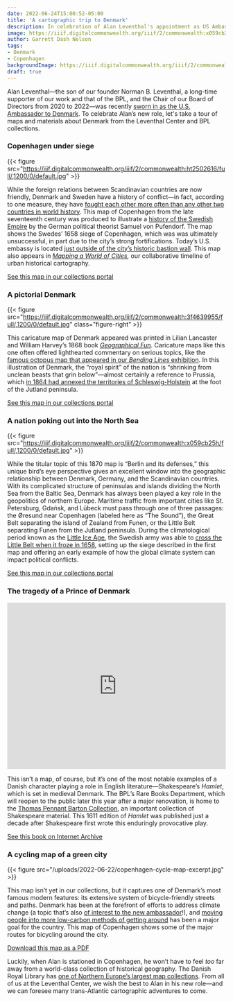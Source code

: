 ```yaml
---
date: 2022-06-24T15:00:52-05:00
title: 'A cartographic trip to Denmark'
description: In celebration of Alan Leventhal's appointment as US Ambassador to Denmark, we take a look at some Danish connections in our collections
image: https://iiif.digitalcommonwealth.org/iiif/2/commonwealth:x059cb25h/512,424,6080,2811/,1200/0/default.jpg
author: Garrett Dash Nelson
tags:
- Denmark
- Copenhagen
backgroundImage: https://iiif.digitalcommonwealth.org/iiif/2/commonwealth:x059cb25h/512,424,6080,2811/,1200/0/default.jpg
draft: true
---
```


Alan Leventhal—the son of our founder Norman B. Leventhal, a long-time supporter of our work and that of the BPL, and the Chair of our Board of Directors from 2020 to 2022—was recently [sworn in as the U.S. Ambassador to Denmark](https://www.majorityleader.gov/content/hoyer-statement-senate-confirmation-alan-leventhal-ambassador-denmark). To celebrate Alan’s new role, let's take a tour of maps and materials about Denmark from the Leventhal Center and BPL collections. 

### Copenhagen under siege

{{< figure src="https://iiif.digitalcommonwealth.org/iiif/2/commonwealth:ht2502616/full/,1200/0/default.jpg" >}}

While the foreign relations between Scandinavian countries are now friendly, Denmark and Sweden have a history of conflict—in fact, according to one measure, they have [fought each other more often than any other two countries in world history](https://twitter.com/denmarkinusa/status/889923203560120321?lang=en). This map of Copenhagen from the late seventeenth century was produced to illustrate a [history of the Swedish Empire](https://collections.leventhalmap.org/search?utf8=%E2%9C%93&q=%22De+rebus+a+Carolo+Gustavo+Sueciae%22) by the German political theorist Samuel von Pufendorf. The map shows the Swedes’ 1658 siege of Copenhagen, which was was ultimately unsuccessful, in part due to the city’s strong fortifications. Today’s U.S. embassy is located [just outside of the city’s historic bastion wall](https://elisharesearch.com/2020/09/25/the-old-fortifications-of-copenhagen-and-how-it-shaped-the-city-today/). This map also appears in _[Mapping a World of Cities](https://www.leventhalmap.org/projects/mapping-a-world-of-cities/),_ our collaborative timeline of urban historical cartography.

<a href="https://collections.leventhalmap.org/search/commonwealth:ht250260x" class="btn btn-primary-outline">See this map in our collections portal</a>

### A pictorial Denmark

{{< figure src="https://iiif.digitalcommonwealth.org/iiif/2/commonwealth:3f4639955/full/,1200/0/default.jpg" class="figure-right" >}}

This caricature map of Denmark appeared was printed in Lilian Lancaster and William Harvey’s 1868 book _[Geographical Fun](https://collections.leventhalmap.org/search?f%5Bname_facet_ssim%5D%5B%5D=Lancaster%2C+Elizabeth+Lilian%2C+1852-1939)._ Caricature maps like this one often offered lighthearted commentary on serious topics, like the [famous octopus map that appeared in our _Bending Lines_ exhibition](https://www.leventhalmap.org/digital-exhibitions/bending-lines/why-persuade/1.5.1/). In this illustration of Denmark, the “royal spirit” of the nation is “shrinking from unclean beasts that grin below”—almost certainly a reference to Prussia, which [in 1864 had annexed the territories of Schleswig-Holstein](https://en.wikipedia.org/wiki/Second_Schleswig_War) at the foot of the Jutland peninsula. 

<a href="https://collections.leventhalmap.org/search/commonwealth:3f463994w" class="btn btn-primary-outline">See this map in our collections portal</a>

### A nation poking out into the North Sea

{{< figure src="https://iiif.digitalcommonwealth.org/iiif/2/commonwealth:x059cb25h/full/,1200/0/default.jpg" >}}

While the titular topic of this 1870 map is “Berlin and its defenses,” this unique bird’s eye perspective gives an excellent window into the geographic relationship between Denmark, Germany, and the Scandinavian countries. With its complicated structure of peninsulas and islands dividing the North Sea from the Baltic Sea, Denmark has always been played a key role in the geopolitics of northern Europe. Maritime traffic from important cities like St. Petersburg, Gdańsk, and Lübeck must pass through one of three passages: the Øresund near Copenhagen (labeled here as “The Sound”), the Great Belt separating the island of Zealand from Funen, or the Little Belt separating Funen from the Jutland peninsula. During the climatological period known as the [Little Ice Age](https://en.wikipedia.org/wiki/Little_Ice_Age), the Swedish army was able to [cross the Little Belt when it froze in 1658](https://www.jstor.org/stable/26219050?seq=1), setting up the siege described in the first map and offering an early example of how the global climate system can impact political conflicts.

<a href="https://collections.leventhalmap.org/search/commonwealth:x059cb247" class="btn btn-primary-outline">See this map in our collections portal</a>


### The tragedy of a Prince of Denmark

<iframe src="https://archive.org/embed/tragedyofhamletp00shak_6/page/n1/mode/2up" width="100%" height="384" frameborder="0" webkitallowfullscreen="true" mozallowfullscreen="true" allowfullscreen></iframe>

This isn’t a map, of course, but it’s one of the most notable examples of a Danish character playing a role in English literature—Shakespeare’s _Hamlet_, which is set in medieval Denmark. The BPL’s Rare Books Department, which will reopen to the public later this year after a major renovation, is home to the [Thomas Pennant Barton Collection](https://archive.org/details/bplsctpbs), an important collection of Shakespeare material. This 1611 edition of _Hamlet_ was published just a decade after Shakespeare first wrote this enduringly provocative play.

<a href="https://archive.org/details/tragedyofhamletp00shak_6" class="btn btn-primary-outline">See this book on Internet Archive</a>


### A cycling map of a green city

{{< figure src="/uploads/2022-06-22/copenhagen-cycle-map-excerpt.jpg" >}}

This map isn’t yet in our collections, but it captures one of Denmark’s most famous modern features: its extensive system of bicycle-friendly streets and paths. Denmark has been at the forefront of efforts to address climate change (a topic that’s also [of interest to the new ambassador](https://commonwealthmagazine.org/environment/all-hands-on-deck-to-address-climate-crisis/)!), and [moving people into more low-carbon methods of getting around](https://use.metropolis.org/case-studies/cycling-in-copenhagen) has been a major goal for the country. This map of Copenhagen shows some of the major routes for bicycling around the city.

<a href="https://kk.sites.itera.dk/apps/kk_pub2/pdf/1537_YKrGCQhXLR.pdf" class="btn btn-primary-outline">Download this map as a PDF</a>


Luckily, when Alan is stationed in Copenhagen, he won’t have to feel _too_ far away from a world-class collection of historical geography. The Danish Royal Library has [one of Northern Europe’s largest map collections](https://www.kb.dk/en/find-materials/collections/map-collection). From all of us at the Leventhal Center, we wish the best to Alan in his new role—and we can foresee many trans-Atlantic cartographic adventures to come.